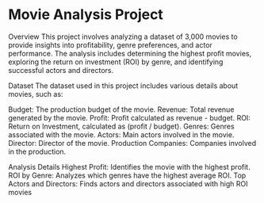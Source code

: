 # Movie Analysis Project

Overview
This project involves analyzing a dataset of 3,000 movies to provide insights into profitability, genre preferences, and actor performance. The analysis includes determining the highest profit movies, exploring the return on investment (ROI) by genre, and identifying successful actors and directors.

Dataset
The dataset used in this project includes various details about movies, such as:

Budget: The production budget of the movie.
Revenue: Total revenue generated by the movie.
Profit: Profit calculated as revenue - budget.
ROI: Return on Investment, calculated as (profit / budget).
Genres: Genres associated with the movie.
Actors: Main actors involved in the movie.
Director: Director of the movie.
Production Companies: Companies involved in the production.

Analysis Details
Highest Profit: Identifies the movie with the highest profit.
ROI by Genre: Analyzes which genres have the highest average ROI.
Top Actors and Directors: Finds actors and directors associated with high ROI movies
